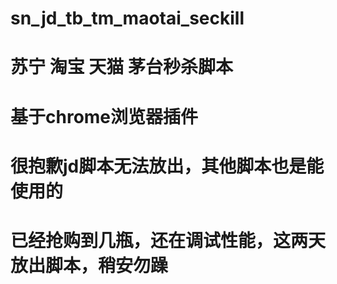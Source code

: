 # sn_jd_tb_tm_maotai_seckill
# 苏宁 淘宝 天猫 茅台秒杀脚本
# 基于chrome浏览器插件
# 很抱歉jd脚本无法放出，其他脚本也是能使用的
# 已经抢购到几瓶，还在调试性能，这两天放出脚本，稍安勿躁
